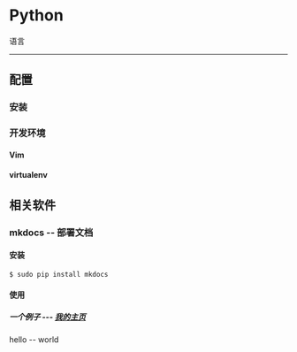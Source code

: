 # Python

语言

---

## 配置

### 安装

### 开发环境

#### Vim

#### virtualenv

## 相关软件

### mkdocs -- 部署文档

#### 安装

```shell
$ sudo pip install mkdocs
```

#### 使用

##### 一个例子 --- [我的主页](https://github.com/bibaijin/homepage)

hello -- world

